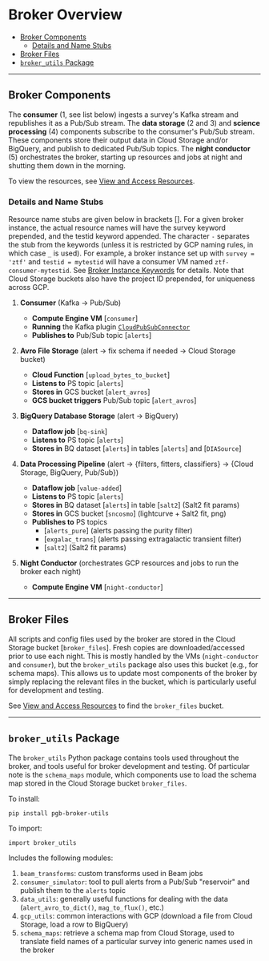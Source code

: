 # Broker Overview

- [Broker Components](#broker-components)
    - [Details and Name Stubs](#details-and-name-stubs)
- [Broker Files](#broker-files)
- [`broker_utils` Package](#broker_utils-package)

---

## Broker Components

The __consumer__ (1, see list below) ingests a survey's Kafka stream and republishes it as a Pub/Sub stream.
The __data storage__ (2 and 3) and __science processing__ (4) components subscribe to the consumer's Pub/Sub stream. These components store their output data in Cloud Storage and/or BigQuery, and publish to dedicated Pub/Sub topics.
The __night conductor__ (5) orchestrates the broker, starting up resources and jobs at night and shutting them down in the morning.

To view the resources, see [View and Access Resources](view-resources.md).

### Details and Name Stubs

Resource name stubs are given below in brackets [].
For a given broker instance, the actual resource names will have the survey keyword prepended, and the testid keyword appended.
The character `-` separates the stub from the keywords (unless it is restricted by GCP naming rules, in which case `_` is used).
For example, a broker instance set up with `survey = 'ztf'` and `testid = mytestid` will have a consumer VM named `ztf-consumer-mytestid`.
See [Broker Instance Keywords](broker-instance-keywords.md) for details.
Note that Cloud Storage buckets also have the project ID prepended, for uniqueness across GCP.

1. __Consumer__ (Kafka -> Pub/Sub)
    - __Compute Engine VM__  [`consumer`]
    - __Running__  the Kafka plugin [`CloudPubSubConnector`](https://github.com/GoogleCloudPlatform/pubsub/tree/master/kafka-connector)
    - __Publishes to__ Pub/Sub topic  [`alerts`]

2. __Avro File Storage__ (alert -> fix schema if needed -> Cloud Storage bucket)
    - __Cloud Function__
 [`upload_bytes_to_bucket`]
    - __Listens to__ PS topic [`alerts`]
    - __Stores in__ GCS bucket [`alert_avros`]
    - __GCS bucket triggers__ Pub/Sub topic [`alert_avros`]

3. __BigQuery Database Storage__ (alert -> BigQuery)
    - __Dataflow job__ [`bq-sink`]
    - __Listens to__ PS topic [`alerts`]
    - __Stores in__ BQ dataset [`alerts`] in tables [`alerts`] and [`DIASource`]

4. __Data Processing Pipeline__ (alert -> {filters, fitters, classifiers} -> {Cloud Storage, BigQuery, Pub/Sub})
    - __Dataflow job__ [`value-added`]
    - __Listens to__ PS topic [`alerts`]
    - __Stores in__ BQ dataset [`alerts`] in table [`salt2`] (Salt2 fit params)
    - __Stores in__ GCS bucket [`sncosmo`] (lightcurve + Salt2 fit, png)
    - __Publishes to__ PS topics
        - [`alerts_pure`] (alerts passing the purity filter)
        - [`exgalac_trans`] (alerts passing extragalactic transient filter)
        - [`salt2`] (Salt2 fit params)

5. __Night Conductor__ (orchestrates GCP resources and jobs to run the broker each night)
    - __Compute Engine VM__  [`night-conductor`]

---

## Broker Files

All scripts and config files used by the broker are stored in the Cloud Storage bucket [`broker_files`].
Fresh copies are downloaded/accessed prior to use each night.
This is mostly handled by the VMs (`night-conductor` and `consumer`), but the `broker_utils` package also uses this bucket (e.g., for schema maps).
This allows us to update most components of the broker by simply replacing the relevant files in the bucket, which is particularly useful for development and testing.

See [View and Access Resources](view-resources.md) to find the `broker_files` bucket.

---

## `broker_utils` Package

The `broker_utils` Python package contains tools used throughout the broker, and tools useful for broker development and testing.
Of particular note is the `schema_maps` module, which components use to load the schema map stored in the Cloud Storage bucket `broker_files`.

To install:

`pip install pgb-broker-utils`

To import:

`import broker_utils`

Includes the following modules:
1) `beam_transforms`: custom transforms used in Beam jobs
2) `consumer_simulator`: tool to pull alerts from a Pub/Sub "reservoir" and publish them to the `alerts` topic
3) `data_utils`: generally useful functions for dealing with the data (`alert_avro_to_dict()`, `mag_to_flux()`, etc.)
4) `gcp_utils`: common interactions with GCP (download a file from Cloud Storage, load a row to BigQuery)
5) `schema_maps`: retrieve a schema map from Cloud Storage, used to translate field names of a particular survey into generic names used in the broker
